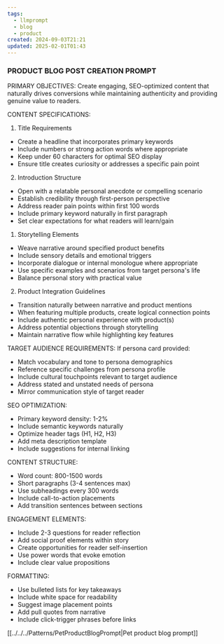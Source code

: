 ```yaml
---
tags:
  - llmprompt
  - blog
  - product
created: 2024-09-03T21:21
updated: 2025-02-01T01:43
---
```

### PRODUCT BLOG POST CREATION PROMPT

PRIMARY OBJECTIVES:
Create engaging, SEO-optimized content that naturally drives conversions while maintaining authenticity and providing genuine value to readers.

CONTENT SPECIFICATIONS:
1. Title Requirements
- Create a headline that incorporates primary keywords
- Include numbers or strong action words where appropriate
- Keep under 60 characters for optimal SEO display
- Ensure title creates curiosity or addresses a specific pain point

2. Introduction Structure
- Open with a relatable personal anecdote or compelling scenario
- Establish credibility through first-person perspective
- Address reader pain points within first 100 words
- Include primary keyword naturally in first paragraph
- Set clear expectations for what readers will learn/gain

1. Storytelling Elements
- Weave narrative around specified product benefits
- Include sensory details and emotional triggers
- Incorporate dialogue or internal monologue where appropriate
- Use specific examples and scenarios from target persona's life
- Balance personal story with practical value

2. Product Integration Guidelines
- Transition naturally between narrative and product mentions
- When featuring multiple products, create logical connection points
- Include authentic personal experience with product(s)
- Address potential objections through storytelling
- Maintain narrative flow while highlighting key features

TARGET AUDIENCE REQUIREMENTS:
If persona card provided:
- Match vocabulary and tone to persona demographics
- Reference specific challenges from persona profile
- Include cultural touchpoints relevant to target audience
- Address stated and unstated needs of persona
- Mirror communication style of target reader

SEO OPTIMIZATION:
- Primary keyword density: 1-2%
- Include semantic keywords naturally
- Optimize header tags (H1, H2, H3)
- Add meta description template
- Include suggestions for internal linking

CONTENT STRUCTURE:
- Word count: 800-1500 words
- Short paragraphs (3-4 sentences max)
- Use subheadings every 300 words
- Include call-to-action placements
- Add transition sentences between sections

ENGAGEMENT ELEMENTS:
- Include 2-3 questions for reader reflection
- Add social proof elements within story
- Create opportunities for reader self-insertion
- Use power words that evoke emotion
- Include clear value propositions

FORMATTING:
- Use bulleted lists for key takeaways
- Include white space for readability
- Suggest image placement points
- Add pull quotes from narrative
- Include click-trigger phrases before links 



[[../../../Patterns/PetProductBlogPrompt|Pet product blog prompt]] 
